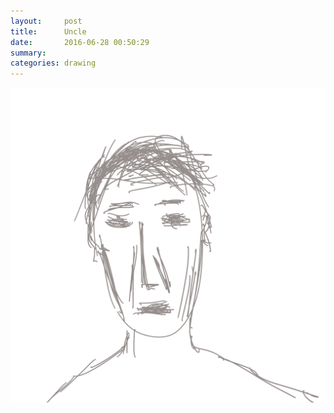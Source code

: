 ```yaml
---
layout:     post
title:      Uncle
date:       2016-06-28 00:50:29
summary:    
categories: drawing
---
```

![Uncle](/images/diary/Uncle.png "an old peasant")
